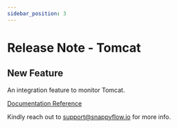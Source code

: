 ```yaml
---
sidebar_position: 3 
---
```

# Release Note - Tomcat

## New Feature

An integration feature to monitor Tomcat.

[Documentation Reference](/docs/sidebar-sf-selfhosted-turbo/Integrations/tomcat/overview)

Kindly reach out to [support@snappyflow.io](mailto:support@snappyflow.io) for more info.

